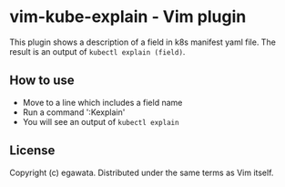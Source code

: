 # vim-kube-explain - Vim plugin

This plugin shows a description of a field in k8s manifest yaml file. The result is an output of `kubectl explain (field)`.

## How to use

- Move to a line which includes a field name
- Run a command ':Kexplain'
- You will see an output of `kubectl explain`

## License

Copyright (c) egawata. Distributed under the same terms as Vim itself.
